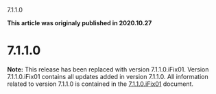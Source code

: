 





7.1.1.0

**This article was originaly published in 2020.10.27**


7.1.1.0
=======




**Note:** This release has been replaced with version 7.1.1.0.iFix01. Version 7.1.1.0.iFix01 contains all updates added in version 7.1.1.0. All information related to version 7.1.1.0 is contained in the [7.1.1.0.iFix01](https://www.urbancode.com/release-notes/7-1-1-0-ifix01/) document.




